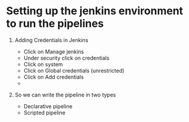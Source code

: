 # Setting up the jenkins environment to run the pipelines

1. Adding Credentials in Jenkins
   - Click on Manage jenkins
   - Under security click on credentials
   - Click on system
   - Click on Global credentials (unrestricted)
   - Click on Add credentials
   - 



1. So we can write the pipeline in two types
   - Declarative pipeline
   - Scripted pipeline
